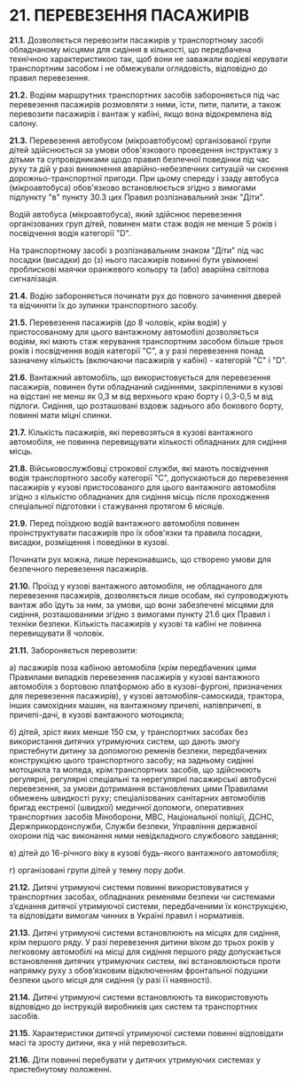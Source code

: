 # 21. ПЕРЕВЕЗЕННЯ ПАСАЖИРІВ

**21.1.** Дозволяється перевозити пасажирів у транспортному засобі обладнаному місцями для сидіння в кількості, що передбачена технічною характеристикою так, щоб вони не заважали водієві керувати транспортним засобом і не обмежували оглядовість, відповідно до правил перевезення.

**21.2.** Водіям маршрутних транспортних засобів забороняється під час перевезення пасажирів розмовляти з ними, їсти, пити, палити, а також перевозити пасажирів і вантаж у кабіні, якщо вона відокремлена від салону.

**21.3.** Перевезення автобусом (мікроавтобусом) організованої групи дітей здійснюється за умови обов'язкового проведення інструктажу з дітьми та супровідниками щодо правил безпечної поведінки під час руху та дій у разі виникнення аварійно-небезпечних ситуацій чи скоєння дорожньо-транспортної пригоди. При цьому спереду і ззаду автобуса (мікроавтобуса) обов'язково встановлюється згідно з вимогами підпункту "в" пункту 30.3 цих Правил розпізнавальний знак "Діти".

Водій автобуса (мікроавтобуса), який здійснює перевезення організованих груп дітей, повинен мати стаж водія не менше 5 років і посвідчення водія категорії "D".

На транспортному засобі з розпізнавальним знаком "Діти" під час посадки (висадки) до (з) нього пасажирів повинні бути увімкнені проблискові маячки оранжевого кольору та (або) аварійна світлова сигналізація.

**21.4.** Водію забороняється починати рух до повного зачинення дверей та відчиняти їх до зупинки транспортного засобу.

**21.5.** Перевезення пасажирів (до 8 чоловік, крім водія) у пристосованому для цього вантажному автомобілі дозволяється водіям, які мають стаж керування транспортним засобом більше трьох років і посвідчення водія категорії "С", а у разі перевезення понад зазначену кількість (включаючи пасажирів у кабіні) - категорій "С" і "D".

**21.6.** Вантажний автомобіль, що використовується для перевезення пасажирів, повинен бути обладнаний сидіннями, закріпленими в кузові на відстані не менш як 0,3 м від верхнього краю борту і 0,3-0,5 м від підлоги. Сидіння, що розташовані вздовж заднього або бокового борту, повинні мати міцні спинки.

**21.7.** Кількість пасажирів, які перевозяться в кузові вантажного автомобіля, не повинна перевищувати кількості обладнаних для сидіння місць.

**21.8.** Військовослужбовці строкової служби, які мають посвідчення водія транспортного засобу категорії "С", допускаються до перевезення пасажирів у кузові пристосованого для цього вантажного автомобіля згідно з кількістю обладнаних для сидіння місць після проходження спеціальної підготовки і стажування протягом 6 місяців.

**21.9.** Перед поїздкою водій вантажного автомобіля повинен проінструктувати пасажирів про їх обов'язки та правила посадки, висадки, розміщення і поведінки в кузові.

Починати рух можна, лише переконавшись, що створено умови для безпечного перевезення пасажирів.

**21.10.** Проїзд у кузові вантажного автомобіля, не обладнаного для перевезення пасажирів, дозволяється лише особам, які супроводжують вантаж або їдуть за ним, за умови, що вони забезпечені місцями для сидіння, розташованими згідно з вимогами пункту 21.6 цих Правил і техніки безпеки. Кількість пасажирів у кузові та кабіні не повинна перевищувати 8 чоловік.

**21.11.** Забороняється перевозити:

а) пасажирів поза кабіною автомобіля (крім передбачених цими Правилами випадків перевезення пасажирів у кузові вантажного автомобіля з бортовою платформою або в кузові-фургоні, призначених для перевезення пасажирів), у кузові автомобіля-самоскида, трактора, інших самохідних машин, на вантажному причепі, напівпричепі, в причепі-дачі, в кузові вантажного мотоцикла;

б) дітей, зріст яких менше 150 см, у транспортних засобах без використання дитячих утримуючих систем, що дають змогу пристебнути дитину за допомогою ременів безпеки, передбачених конструкцією цього транспортного засобу; на задньому сидінні мотоцикла та мопеда, крім:транспортних засобів, що здійснюють регулярні, регулярні спеціальні та нерегулярні пасажирські автобусні перевезення, за умови дотримання встановлених цими Правилами обмежень швидкості руху; спеціалізованих санітарних автомобілів бригад екстреної (швидкої) медичної допомоги, оперативних транспортних засобів Міноборони, МВС, Національної поліції, ДСНС, Держприкордонслужби, Служби безпеки, Управління державної охорони під час виконання ними невідкладного службового завдання;

в) дітей до 16-річного віку в кузові будь-якого вантажного автомобіля;

г) організовані групи дітей у темну пору доби.

**21.12.** Дитячі утримуючі системи повинні використовуватися у транспортних засобах, обладнаних ременями безпеки чи системами з’єднання дитячої утримуючої системи, передбаченими їх конструкцією, та відповідати вимогам чинних в Україні правил і нормативів.

**21.13.** Дитячі утримуючі системи встановлюють на місцях для сидіння, крім першого ряду. У разі перевезення дитини віком до трьох років у легковому автомобілі на місці для сидіння першого ряду допускається встановлення дитячих утримуючих систем, які встановлюються проти напрямку руху з обов’язковим відключенням фронтальної подушки безпеки цього місця для сидіння (у разі її наявності).

**21.14.** Дитячі утримуючі системи встановлюють та використовують відповідно до інструкцій виробників цих систем та транспортних засобів.

**21.15.** Характеристики дитячої утримуючої системи повинні відповідати масі та зросту дитини, яка у ній перевозиться.

**21.16.** Діти повинні перебувати у дитячих утримуючих системах у пристебнутому положенні.
